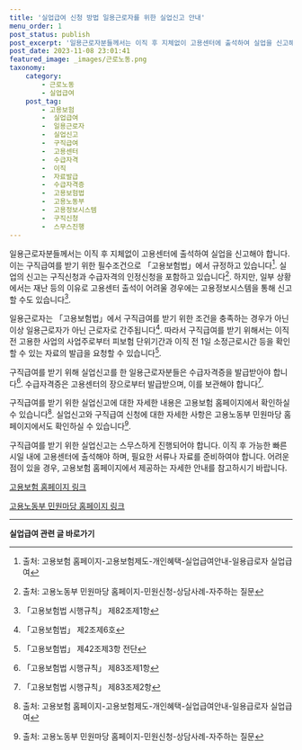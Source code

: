 ```yaml
---
title: '실업급여 신청 방법 일용근로자를 위한 실업신고 안내'
menu_order: 1
post_status: publish
post_excerpt: '일용근로자분들께서는 이직 후 지체없이 고용센터에 출석하여 실업을 신고해야 합니다. 이는 구직급여를 받기 위한 필수조건으로  고용보험법 에서 규정하고 있습니다  1 . 실업의 신고는 구직신청과 수급자격의 인정신청을 포함하고 있습니다  2 . 하지만, 일부 상황에서는 재난 등의 이유로 고용센터 출석이 어려울 경우에는 고용정보시스템을 통해 신고할 수도 있습니다  4 .'
post_date: 2023-11-08 23:01:41
featured_image: _images/근로노동.png
taxonomy:
    category:
        - 근로노동
        - 실업급여
    post_tag:
        - 고용보험
        -  실업급여
        -  일용근로자
        -  실업신고
        -  구직급여
        -  고용센터
        -  수급자격
        -  이직
        -  자료발급
        -  수급자격증
        -  고용보험법
        -  고용노동부
        -  고용정보시스템
        -  구직신청
        -  스무스진행
---
```



일용근로자분들께서는 이직 후 지체없이 고용센터에 출석하여 실업을 신고해야 합니다. 이는 구직급여를 받기 위한 필수조건으로 「고용보험법」에서 규정하고 있습니다[^1]. 실업의 신고는 구직신청과 수급자격의 인정신청을 포함하고 있습니다[^2]. 하지만, 일부 상황에서는 재난 등의 이유로 고용센터 출석이 어려울 경우에는 고용정보시스템을 통해 신고할 수도 있습니다[^4].

일용근로자는 「고용보험법」에서 구직급여를 받기 위한 조건을 충족하는 경우가 아닌 이상 일용근로자가 아닌 근로자로 간주됩니다[^6]. 따라서 구직급여를 받기 위해서는 이직 전 고용한 사업의 사업주로부터 피보험 단위기간과 이직 전 1일 소정근로시간 등을 확인할 수 있는 자료의 발급을 요청할 수 있습니다[^9].

구직급여를 받기 위해 실업신고를 한 일용근로자분들은 수급자격증을 발급받아야 합니다[^12]. 수급자격증은 고용센터의 장으로부터 발급받으며, 이를 보관해야 합니다[^15].

구직급여를 받기 위한 실업신고에 대한 자세한 내용은 고용보험 홈페이지에서 확인하실 수 있습니다[^1]. 실업신고와 구직급여 신청에 대한 자세한 사항은 고용노동부 민원마당 홈페이지에서도 확인하실 수 있습니다[^2].

구직급여를 받기 위한 실업신고는 스무스하게 진행되어야 합니다. 이직 후 가능한 빠른 시일 내에 고용센터에 출석해야 하며, 필요한 서류나 자료를 준비하여야 합니다. 어려운 점이 있을 경우, 고용보험 홈페이지에서 제공하는 자세한 안내를 참고하시기 바랍니다.

[고용보험 홈페이지 링크](http://www.keis.or.kr)

[고용노동부 민원마당 홈페이지 링크](http://www.moel.go.kr)

[^1]: 출처: 고용보험 홈페이지-고용보험제도-개인혜택-실업급여안내-일용급로자 실업급여
[^2]: 출처: 고용노동부 민원마당 홈페이지-민원신청-상담사례-자주하는 질문
[^4]: 「고용보험법 시행규칙」 제82조제1항
[^6]: 「고용보험법」 제2조제6호
[^9]: 「고용보험법」 제42조제3항 전단
[^12]: 「고용보험법 시행규칙」 제83조제1항
[^15]: 「고용보험법 시행규칙」 제83조제2항
<!-- wp:separator -->
<hr class="wp-block-separator has-alpha-channel-opacity"/>
<!-- /wp:separator -->

<!-- wp:group {"backgroundColor":"base","layout":{"type":"constrained"}} -->
<div class="wp-block-group has-base-background-color has-background"><!-- wp:paragraph {"align":"center","fontSize":"medium"} -->
<p class="has-text-align-center has-large-font-size"><strong>실업급여 관련 글 바로가기</strong></p>
<!-- /wp:paragraph -->


<!-- wp:latest-posts
{"categories":[{"id":10977,"count":19,"description":"","link":"https://uknowlaw.com/category/%ec%8b%a4%ec%97%85%ea%b8%89%ec%97%ac/","name":"실업급여","slug":"실업급여","taxonomy":"category","parent":0,"meta":[],"_links":{"self":[{"href":"https://uknowlaw.com/wp-json/wp/v2/categories/10977"}],"collection":[{"href":"https://uknowlaw.com/wp-json/wp/v2/categories"}],"about":[{"href":"https://uknowlaw.com/wp-json/wp/v2/taxonomies/category"}],"wp:post_type":[{"href":"https://uknowlaw.com/wp-json/wp/v2/posts?categories=10977"}],"curies":[{"name":"wp","href":"https://api.w.org/{rel}","templated":true}]}}],"postsToShow":100,"excerptLength":28,"postLayout":"grid","columns":2,"featuredImageAlign":"left","featuredImageSizeSlug":"large","fontSize":18px} /--></div>
<!-- /wp:group -->